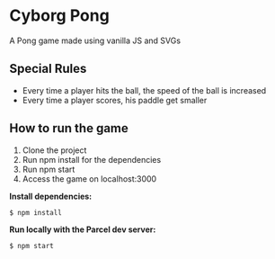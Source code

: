 # Cyborg Pong

A Pong game made using vanilla JS and SVGs

## Special Rules

- Every time a player hits the ball, the speed of the ball is increased
- Every time a player scores, his paddle get smaller

## How to run the game

1. Clone the project
2. Run npm install for the dependencies
3. Run npm start
4. Access the game on localhost:3000

**Install dependencies:**

`$ npm install`

**Run locally with the Parcel dev server:**

`$ npm start`
